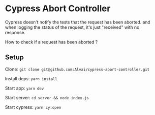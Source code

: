 # Cypress Abort Controller

Cypress doesn't notify the tests that the request has been aborted. and when logging the status of the request, it's just "received" with no response.

How to check if a request has been aborted ?

## Setup

Clone: `git clone git@github.com:Alvai/cypress-abort-controller.git`

Install deps: `yarn install`

Start app: `yarn dev`

Start server: `cd server && node index.js`

Start cypress: `yarn cy:open`



